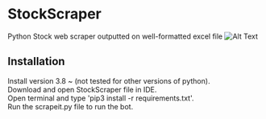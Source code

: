 # StockScraper
Python Stock web scraper outputted on well-formatted excel file 
![Alt Text](https://im4.ezgif.com/tmp/ezgif-4-5176a52f34.gif)


## Installation
Install version 3.8 ~ (not tested for other versions of python).  
Download and open StockScraper file in IDE.     
Open terminal and type 'pip3 install -r requirements.txt'.  
Run the scrapeit.py file to run the bot.


